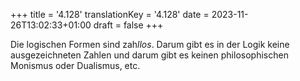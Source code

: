 +++
title = '4.128'
translationKey = '4.128'
date = 2023-11-26T13:02:33+01:00
draft = false
+++

Die logischen Formen sind zah<em class="germph">llos</em>.
Darum gibt es in der Logik keine ausgezeichneten Zahlen und darum gibt es keinen philosophischen Monismus oder Dualismus, etc.
